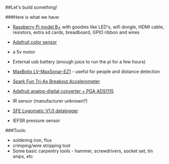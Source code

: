 ##Let's build something!

###Here is what we have:

 * [Raspberry Pi model B+](http://www.canakit.com/raspberry-pi-starter-ultimate-kit.html) with goodies like LED's, wifi dongle, HDMI cable, resistors, extra sd cards, breadboard, GPIO ribbon and wires

 * [Adafruit color sensor](http://self-issued.info/docs/draft-jones-json-web-token-01.html)

 * a 5v motor
 * External usb battery (enough juice to run the pi for a few hours)
 * [MaxBotix LV-MaxSonar-EZ1](http://www.maxbotix.com/Ultrasonic_Sensors/MB1010.htm) - useful for people and distance detection
 * [Spark Fun Tri-Ax Breakout Accelerometer](https://itp.nyu.edu/archive/physcomp-spring2014/sensors/Reports/MMA7260Q.html)
 * [Adafruit analog-digital converter + PGA ADS1115](https://www.adafruit.com/products/1085)
 * IR sensor (manufacturer unknown?)
 * [SFE Logomatic V1.0 datalogger](http://www.instructables.com/id/Discreet-Data-Logger/step5/Setup-the-Logomatic/)
 * IEFSR pressure sensor

###Tools:

 * soldering iron, flux
 * crimping/wire stripping tool
 * Some basic carpentry tools - hammer, screwdrivers, socket set, tin snips, etc
